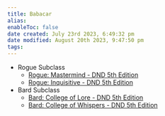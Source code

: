 ```yaml
---
title: Babacar
alias: 
enableToc: false
date created: July 23rd 2023, 6:49:32 pm
date modified: August 20th 2023, 9:47:50 pm
tags: 
---
```

- Rogue Subclass
	- [Rogue: Mastermind - DND 5th Edition](http://dnd5e.wikidot.com/rogue:mastermind)
	- [Rogue: Inquisitive - DND 5th Edition](http://dnd5e.wikidot.com/r)
- Bard Subclass
	- [Bard: College of Lore - DND 5th Edition](http://dnd5e.wikidot.com/bard:lore)
	- [Bard: College of Whispers - DND 5th Edition](http://dnd5e.wikidot.com/bard:whispers)
